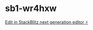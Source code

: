# sb1-wr4hxw

[Edit in StackBlitz next generation editor ⚡️](https://stackblitz.com/~/github.com/D4ddyGua/sb1-wr4hxw)
